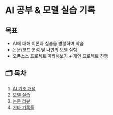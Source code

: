 # AI 공부 & 모델 실습 기록

## 목표

- AI에 대해 이론과 실습을 병행하며 학습
- 논문/코드 분석 및 나만의 모델 실험
- 오픈소스 프로젝트 따라해보기 + 개인 프로젝트 진행

## 🗂️ 목차

1. [AI 기초 개념](./notes/01_ai_basics.md)
2. [모델 실습](./experiments/E2FGVI/)
3. [논문 리뷰](./papers/E2FGVI_paper.md)
4. [기타 기록들](./logs/2025-04-13.md)
